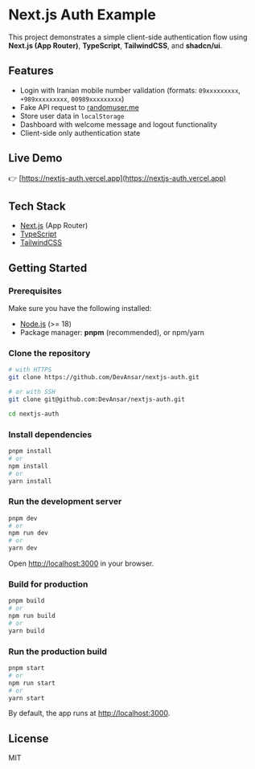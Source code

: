 # Next.js Auth Example

This project demonstrates a simple client-side authentication flow using **Next.js (App Router)**, **TypeScript**, **TailwindCSS**, and **shadcn/ui**.

## Features

- Login with Iranian mobile number validation (formats: `09xxxxxxxxx`, `+989xxxxxxxxx`, `00989xxxxxxxxx`)
- Fake API request to [randomuser.me](https://randomuser.me)
- Store user data in `localStorage`
- Dashboard with welcome message and logout functionality
- Client-side only authentication state

## Live Demo

👉 [https://nextjs-auth.vercel.app](https://nextjs-auth.vercel.app)

## Tech Stack

- [Next.js](https://nextjs.org/) (App Router)
- [TypeScript](https://www.typescriptlang.org/)
- [TailwindCSS](https://tailwindcss.com/)

## Getting Started

### Prerequisites

Make sure you have the following installed:

- [Node.js](https://nodejs.org/) (>= 18)
- Package manager: **pnpm** (recommended), or npm/yarn

### Clone the repository

```bash
# with HTTPS
git clone https://github.com/DevAnsar/nextjs-auth.git

# or with SSH
git clone git@github.com:DevAnsar/nextjs-auth.git

cd nextjs-auth
```

### Install dependencies

```bash
pnpm install
# or
npm install
# or
yarn install
```

### Run the development server

```bash
pnpm dev
# or
npm run dev
# or
yarn dev
```

Open [http://localhost:3000](http://localhost:3000) in your browser.

### Build for production

```bash
pnpm build
# or
npm run build
# or
yarn build
```

### Run the production build

```bash
pnpm start
# or
npm run start
# or
yarn start
```

By default, the app runs at [http://localhost:3000](http://localhost:3000).

## License

MIT
